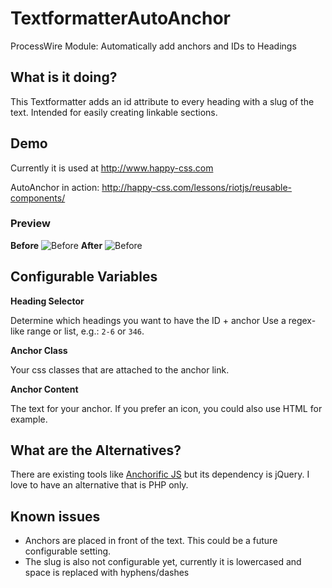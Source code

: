 # TextformatterAutoAnchor
ProcessWire Module: Automatically add anchors and IDs to Headings

## What is it doing?

This Textformatter adds an id attribute to every heading with a slug of the text. Intended for easily creating linkable sections.

## Demo

Currently it is used at http://www.happy-css.com

AutoAnchor in action: http://happy-css.com/lessons/riotjs/reusable-components/

### Preview
**Before**
![Before](http://i.imgur.com/pzkZaWF.jpg)
**After**
![Before](http://i.imgur.com/gXykULs.jpg)

## Configurable Variables

**Heading Selector**

Determine which headings you want to have the ID + anchor
Use a regex-like range or list, e.g.: `2-6` or `346`.

**Anchor Class**

Your css classes that are attached to the anchor link.

**Anchor Content**

The text for your anchor. If you prefer an icon, you could also use HTML for example.

## What are the Alternatives?

There are existing tools like [Anchorific JS](http://renaysha.me/anchorific-js/) but its dependency is jQuery. I love to have an alternative that is PHP only.

## Known issues
 - Anchors are placed in front of the text. This could be a future configurable setting.
 - The slug is also not configurable yet, currently it is lowercased and space is replaced with hyphens/dashes
